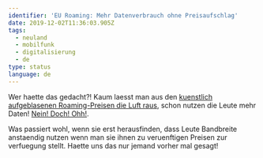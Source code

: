 ```yaml
---
identifier: 'EU Roaming: Mehr Datenverbrauch ohne Preisaufschlag'
date: 2019-12-02T11:36:03.905Z
tags:
  - neuland
  - mobilfunk
  - digitalisierung
  - de
type: status
language: de
---
```

Wer haette das gedacht?! Kaum laesst man aus den [kuenstlich aufgeblasenen Roaming-Preisen die Luft raus](https://www.golem.de/news/eu-roaming-ohne-preisaufschlag-zwoelfmal-mehr-mobile-datennutzung-1912-145297.html), schon nutzen die Leute mehr Daten! [Nein! Doch! Ohh!](https://www.youtube.com/watch?v=w4aLThuU008).

Was passiert wohl, wenn sie erst herausfinden, dass Leute Bandbreite anstaendig nutzen wenn man sie ihnen zu veruenftigen Preisen zur verfuegung stellt. Haette uns das nur jemand vorher mal gesagt!
